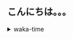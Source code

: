 ## こんにちは。。。

<p></p>

<details>
<summary>waka-time</summary>

<!--START_SECTION:waka-->
![Code Time](http://img.shields.io/badge/Code%20Time-44%20mins-blue)

**🐱 My GitHub Data** 

> 🏆 129 Contributions in the Year 2023
 > 
> 📦 90 Bytes Used in GitHub's Storage 
 > 
> 🚫 Not Opted to Hire
 > 
> 📜 3 Public Repositories 
 > 
> 🔑 1 Private Repository 
 > 
**I'm an Early 🐤** 

```text
🌞 Morning       33 commits       ███░░░░░░░░░░░░░░░░░░░░░░   13.31 % 
🌆 Daytime       98 commits       ██████████░░░░░░░░░░░░░░░   39.52 % 
🌃 Evening      101 commits       ██████████░░░░░░░░░░░░░░░   40.73 % 
🌙 Night         16 commits       █░░░░░░░░░░░░░░░░░░░░░░░░   06.45 % 

```
📅 **I'm Most Productive on Friday** 

```text
Monday          17 commits       █░░░░░░░░░░░░░░░░░░░░░░░░   06.85 % 
Tuesday         16 commits       █░░░░░░░░░░░░░░░░░░░░░░░░   06.45 % 
Wednesday       53 commits       █████░░░░░░░░░░░░░░░░░░░░   21.37 % 
Thursday        32 commits       ███░░░░░░░░░░░░░░░░░░░░░░   12.90 % 
Friday          55 commits       █████░░░░░░░░░░░░░░░░░░░░   22.18 % 
Saturday        26 commits       ██░░░░░░░░░░░░░░░░░░░░░░░   10.48 % 
Sunday          49 commits       █████░░░░░░░░░░░░░░░░░░░░   19.76 % 

```


📊 **This Week I Spent My Time On** 

```text
⌚︎ Time Zone: Asia/Tokyo

💬 Programming Languages: 
Go                       23 mins             ████████████████████████░   99.43 % 
YAML                     0 secs              ░░░░░░░░░░░░░░░░░░░░░░░░░   00.34 % 
Bash                     0 secs              ░░░░░░░░░░░░░░░░░░░░░░░░░   00.23 % 

🔥 Editors: 
VS Code                  23 mins             █████████████████████████   100.00 % 

💻 Operating System: 
Mac                      23 mins             █████████████████████████   100.00 % 

```

**I Mostly Code in Shell** 

```text
Shell                    1 repo              █████████████████████████   100.00 % 

```


**Timeline**

![Chart not found](https://raw.githubusercontent.com/purapetino/purapetino/main/charts/bar_graph.png) 


 Last Updated on 12/02/2023 04:42:19 UTC
<!--END_SECTION:waka-->

</details>
